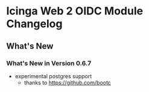 # Icinga Web 2 OIDC Module Changelog

## What's New

### What's New in Version 0.6.7

* experimental postgres support 
  * thanks to https://github.com/bootc